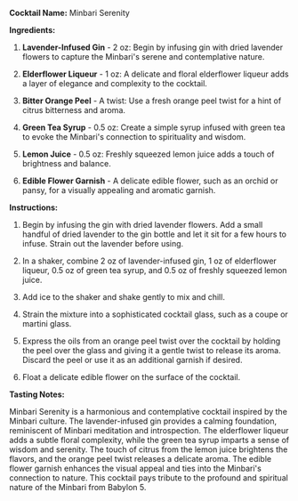 **Cocktail Name:** Minbari Serenity

**Ingredients:**

1. **Lavender-Infused Gin** - 2 oz: Begin by infusing gin with dried lavender flowers to capture the Minbari's serene and contemplative nature.

2. **Elderflower Liqueur** - 1 oz: A delicate and floral elderflower liqueur adds a layer of elegance and complexity to the cocktail.

3. **Bitter Orange Peel** - A twist: Use a fresh orange peel twist for a hint of citrus bitterness and aroma.

4. **Green Tea Syrup** - 0.5 oz: Create a simple syrup infused with green tea to evoke the Minbari's connection to spirituality and wisdom.

5. **Lemon Juice** - 0.5 oz: Freshly squeezed lemon juice adds a touch of brightness and balance.

6. **Edible Flower Garnish** - A delicate edible flower, such as an orchid or pansy, for a visually appealing and aromatic garnish.

**Instructions:**

1. Begin by infusing the gin with dried lavender flowers. Add a small handful of dried lavender to the gin bottle and let it sit for a few hours to infuse. Strain out the lavender before using.

2. In a shaker, combine 2 oz of lavender-infused gin, 1 oz of elderflower liqueur, 0.5 oz of green tea syrup, and 0.5 oz of freshly squeezed lemon juice.

3. Add ice to the shaker and shake gently to mix and chill.

4. Strain the mixture into a sophisticated cocktail glass, such as a coupe or martini glass.

5. Express the oils from an orange peel twist over the cocktail by holding the peel over the glass and giving it a gentle twist to release its aroma. Discard the peel or use it as an additional garnish if desired.

6. Float a delicate edible flower on the surface of the cocktail.

**Tasting Notes:**

Minbari Serenity is a harmonious and contemplative cocktail inspired by the Minbari culture. The lavender-infused gin provides a calming foundation, reminiscent of Minbari meditation and introspection. The elderflower liqueur adds a subtle floral complexity, while the green tea syrup imparts a sense of wisdom and serenity. The touch of citrus from the lemon juice brightens the flavors, and the orange peel twist releases a delicate aroma. The edible flower garnish enhances the visual appeal and ties into the Minbari's connection to nature. This cocktail pays tribute to the profound and spiritual nature of the Minbari from Babylon 5.
